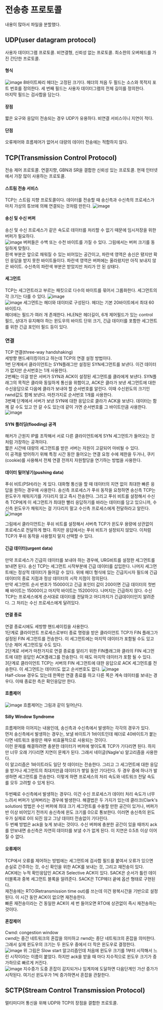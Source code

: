 # 전송층 프로토콜

내용이 많아서 파일을 분할했다.

## UDP(user datagram protocol)
사용자 데이터그램 프로토콜. 비연결형, 신뢰성 없는 프로토콜. 최소한의 오버헤드를 가진 간단한 프로토콜.

#### 형식
![image](https://user-images.githubusercontent.com/38284141/51681809-159efe00-2029-11e9-8dff-1eba93dc5922.png)
8바이트짜리 헤더는 고정된 크기다. 헤더의 처음 두 필드는 소스와 목적지 포트 번호를 정의한다. 세 번째 필드는 사용자 데이터그램의 전체 길이를 정의한다.<br> 마지막 필드는 검사합을 담는다.

#### 장점
짧은 요구와 응답이 전송되는 경우 UDP가 유용하다. 비연결 서비스이니 지연이 적다.
#### 단점
오류제어와 흐름제어가 없어서 대량의 데이터 전송에는 적합하지 않다. 

## TCP(Transmission Control Protocol)
전송 제어 프로토콜. 연결지향, GBN과 SR을 결합한 신뢰성 있는 프로토콜. 현재 인터넷에서 가장 많이 사용하는 프로토콜.<br>
#### 스트림 전송 서비스
TCP는 스트림 지향 프로토콜이다. 데이터를 전송할 때 송신측과 수신측의 프로세스가 마치 가상의 튜브에 의해 연결되는 것처럼 만든다. 
![image](https://user-images.githubusercontent.com/38284141/51687107-26557100-2035-11e9-888c-7083a22d0121.png)
#### 송신 및 수신 버퍼
송신 및 수신 프로세스가 같은 속도로 데이터를 처리할 수 없기 때문에 임시저장을 위한 버퍼가 필요하다.<br>
![image](https://user-images.githubusercontent.com/38284141/51687166-569d0f80-2035-11e9-857e-f542b0bdd0c0.png)
버퍼들은 수백 또는 수천 바이트를 가질 수 있다. 그림에서는 버퍼 크기를 동일하게 맞췄다. <br>
흰색 부분은 앞으로 채워질 수 있는 비어있는 공간이고, 파란색 영역은 송신은 됐지만 확인 응답을 받지 못한 바이트들이다. 파란색 영역은 버퍼에는 올라왔지만 아직 보내지 않은 바이트. 수신측의 파란색 부분은 받았지만 처리가 안 된 상태다.<br>
#### 세그먼트
TCP는 세그먼트라고 부르는 패킷으로 다수의 바이트를 묶어서 그룹화한다. 세그먼트의 각 크기는 다를 수 있다.
![image](https://user-images.githubusercontent.com/38284141/51689242-9d8d0400-2039-11e9-8a8d-ad74bf0a40a2.png)
<br>
![image](https://user-images.githubusercontent.com/38284141/51690172-82bb8f00-203b-11e9-8009-e29408ca0e58.png)
세그먼트는 헤더와 데이터로 구성된다. 헤더는 기본 20바이트에서 최대 60바이트다.<br>
헤더에는 필드가 여러 개 존재한다. HLEN은 헤더길이, 6개 제어필드가 있는 control 필드, 상대가 유지해야 하는 윈도우의 바이트 단위 크기, 긴급 데이터를 포함한 세그먼트를 위한 긴급 포인터 필드 등이 있다.<br>
### 연결
TCP 연결(three-way handshaking)<br>
세방향 핸드셰이킹이라고 하는데 TCP의 연결 설정 방법이다.<br>
1번 단계에서 클라이언트는 SYN플래그만 설정된 SYN세그먼트를 보낸다. 이건 데이터가 없지만 순서번호는 1개 사용한다.<br>
2번째는 이걸 받은 서버가 SYN과 ACK이 설정된 세그먼트를 클라에게 보낸다. SYN플래그의 목적은 클라와 동일하게 통신을 위함이고, ACK은 클라가 보낸 세그먼트에 대한 수신응답으로 다음에 클라가 보내야 할 순서번호를 알린다. 이때 수신윈도의 크기인 rwnd값도 함께 보낸다. 마찬가지로 순서번호 1개를 사용한다.<br>
3번째 단계에서 서버가 보낸 SYN에 대한 응답으로 클라가 ACK을 보낸다. 데이터는 함께 갈 수도 있고 안 갈 수도 있는데 같이 가면 순서번호를 그 바이트만큼 사용한다.<br>
![image](https://user-images.githubusercontent.com/38284141/51702787-02efed80-2058-11e9-8cd7-8aacd4382893.png)


#### SYN 플러딩(flooding) 공격
해커가 근원지 IP를 조작해서 서로 다른 클라이언트에게 SYN 세그먼트가 들어오는 것처럼 가장하는 공격이다.<br>
짧은 시간에 대량의 세그먼트를 받은 서버는 자원이 고갈되어 마비될 수 있다.<br>
이 공격을 방어하기 위해 특정 시간 동안 들어오는 연결 요청 수에 제한을 두거나, 쿠키(cookie)를 사용해서 전체 연결 전까지 자원할당을 연기하는 방법을 사용한다.<br>

#### 데이터 밀어넣기(pushing data)
푸쉬 비트(PSH)라는 게 있다. 대화형 통신을 할 때 데이터의 지연 없이 최대한 빠른 응답을 원하는 경우에 사용한다. 송신측 프로세스가 푸쉬 동작을 요청하면 송신측 TCP는 윈도우가 채워지기를 기다리지 않고 즉시 전송한다. 그리고 푸쉬 비트를 설정해서 수신측 TCP에게 이 세그먼트가 최대한 빨리 응답하기를 바라는 데이터를 담고 있으니까, 수신측 윈도우가 채워지는 걸 기다리지 말고 수신측 프로세스에게 전달하라고 알린다.<br>
![image](https://user-images.githubusercontent.com/38284141/51705015-cde69980-205d-11e9-9329-6731ef4678ea.png)

그림에서 클라이언트는 푸쉬 비트를 설정해서 서버측 TCP가 윈도우 용량에 상관없이 프로세스로 전달하게 했다. 하지만 응답에서는 푸쉬 비트가 설정되지 않았다. 이처럼 TCP가 푸쉬 동작을 사용할지 말지 선택할 수 있다.
#### 긴급 데이터(urgent data)
만약 프로세스가 긴급히 데이터를 보내야 하는 경우에, URG비트를 설정한 세그먼트를 보내면 된다. 송신 TCP는 세그먼트 시작부분에 긴급 데이터를 삽입한다.
나머지 세그먼트에는 정상적 데이터가 들어갈 수 있다. 위에 헤더 형식에 있는 긴급지시자 필드에 긴급 데이터의 종료 지점과 정상 데이터의 시작 지점이 정의된다. <br>
만약 세그먼트 순서 번호가 15000이고 긴급 포인터 값이 200이면 긴급 데이터의 첫번째 바이트는 15000이고 마지막 바이트는 15200이다. 나머지는 긴급하지 않다. 수신 TCP는 프로세스에게 순서대로 데이터를 전달하고 어디까지가 긴급데이터인지 알려준다. 그 처리는 수신 프로세스에게 달려있다.<br>

#### 연결 종료
연결 종료시에도 세방향 핸드셰이킹을 사용한다.<br>
1단계로 클라이언트 프로세스로부터 종료 명령을 받은 클라이언트 TCP가 FIN 플래그가 설정된 FIN 세그먼트를 전송한다. 이 세그먼트에는 마지막 데이터가 포함될 수도 있고 단순 제어 세그먼트일 수도 있다.<br>
2단계로 서버가 마찬가지로 연결 종료를 알리기 위한 FIN플래그와 클라의 FIN 세그먼트에 대한 응답인 ACK플래그를 전송한다. 이 때도 마지막 데이터가 포함 될 수 있다.<br>
3단계로 클라이언트 TCP는 서버의 FIN 세그먼트에 대한 응답으로 ACK 세그먼트를 전송한다. 이 세그먼트는 데이터도 없고 순서번호도 없다.
![image](https://user-images.githubusercontent.com/38284141/51705770-d8099780-205f-11e9-9913-777f300659df.png)
<br>
Half-close 경우도 있는데 한쪽만 연결 종료를 하고 다른 쪽은 계속 데이터를 보내는 경우다. 이때 종료한 측은 확인응답만 한다.

#### 흐름제어
![image](https://user-images.githubusercontent.com/38284141/51707789-73513b80-2065-11e9-8bc5-bfcb442319df.png)
흐름제어는 그림과 같이 일어난다.

#### Silly Window Syndrome
흐름제어와 이어지는 내용인데, 송신측과 수신측에서 발생하는 각각의 경우가 있다.<br>
먼저 송신측에서 발생하는 경우는, 보낼 바이트가 1바이트인데 헤더로 40바이트가 붙는다면 네트워크 용량은 매우 비효율적으로 사용되는 것이다.<br>
이런 문제를 해결하려면 충분한 데이터가 버퍼에 쌓이도록 TCP가 기다리면 된다. 하지만 너무 오래 기다리면 지연이 문제가 된다. 그래서 네이글(Nagle's) 알고리즘을 사용한다.<br>
이 알고리즘은 1바이트라도 일단 첫 데이터는 전송한다. 그리고 그 세그먼트에 대한 응답을 받거나 세그먼트의 최대치만큼 데이터가 쌓일 동안 기다린다. 두 경우 중에 하나가 발생하면 세그먼트를 전송한다. 이렇게 하면 프로세스의 처리 속도와 네트워크 전달 속도를 모두 고려할 수 있게 된다.<br>
<br>
두번째로 수신측에서 발생하는 경우다. 이건 수신 프로세스가 데이터 처리 속도가 너무 느려서 버퍼가 넘쳐버리는 경우에 발생한다. 해결법은 두 가지가 있는데 클라크(Clark's solution) 방법은 수신 버퍼에 최대 크기 세그먼트를 수용할 만한 공간이 있거나, 버퍼가 반 이상 비어있기 전까지 송신측에 윈도 크기를 0으로 통보한다. 이러면 송신측의 윈도우가 실제로 0이 되진 않고 그냥 데이터 전송없이 기다린다. <br>
두 번째 방법은 ack을 늦게 보내는 것이다. 수신 버퍼에 충분한 공간이 있을 때까지 ack를 안보내면 송신측은 자연히 데이터를 보낼 수가 없게 된다. 이 지연은 0.5초 이상 이어질 수 없다.<br>

#### 오류제어
TCP에서 오류를 제어하는 방법에는 세그먼트에 검사합 필드를 붙여서 오류가 있으면 손실로 간주하는 것, 수신 확인을 위한 ACK를 보내는 것, 그리고 재전송이 있다.<br>
ACK에는 누적 확인응답인 ACK과 Selective ACK이 있다. SACK은 순서가 틀린 데이터블록과 중복 세그먼트 블록을 알려준다. SACK은 TCP헤더 끝에 옵션 형태로 구현된다.<br>
재전송에는 RTO(Retransmission time out)를 쓰는데 이건 왕복시간을 기반으로 설정된다. 이 시간 동안 ACK이 없으면 재전송한다. <br>
빠른 재전송이라는 건 동일한 ACK이 세 번 들어오면 RTO에 상관없이 즉시 재전송하는 것이다.

#### 혼잡제어
Cwnd: congestion window<br>
cwnd는 중간 네트워크의 혼잡을 의미하고 rwnd는 종단 네트워크의 혼잡을 의미한다. 그래서 실제 윈도우의 크기는 두 윈도우 중에서 더 작은 윈도우로 결정한다. <br>
![image](https://user-images.githubusercontent.com/38284141/51709819-c4aff980-206a-11e9-9055-93d2e0094b25.png)
위 그림은 Slow start 알고리즘인데 처음에 윈도우 크기를 1부터 시작해서 느린 시작이라는 이름이 붙었다. 하지만 ack을 받을 때 마다 지수적으로 윈도우 크기가 증가하므로 빠르게 커진다. <br>
![image](https://user-images.githubusercontent.com/38284141/51709980-3425e900-206b-11e9-9760-2adba918354f.png)
지수증가 도중 혼잡이 감지되거나 임계치에 도달하면 다음단계인 가산 증가가 시작된다. 여기선 윈도우가 1씩 증가하면서 혼잡을 관찰한다. 

## SCTP(Stream Control Transmission Protocol)
멀티미디어 통신을 위해 UDP와 TCP의 장점을 결합한 프로토콜. 

